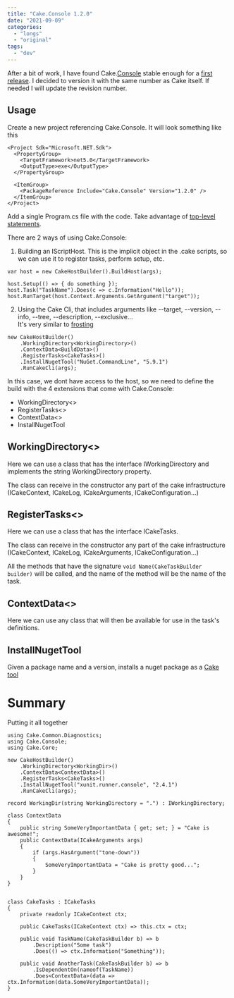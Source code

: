 ```yaml
---
title: "Cake.Console 1.2.0"
date: "2021-09-09"
categories: 
  - "longs"
  - "original"
tags: 
  - "dev"
---
```


After a bit of work, I have found Cake.[Console](https://blog.pitermarx.com/2021/09/presenting-cake-console/) stable enough for a [first release](https://www.nuget.org/packages/Cake.Console/). I decided to version it with the same number as Cake itself. If needed I will update the revision number.

## Usage

Create a new project referencing Cake.Console. It will look something like this

```
<Project Sdk="Microsoft.NET.Sdk">
  <PropertyGroup>
    <TargetFramework>net5.0</TargetFramework>
    <OutputType>exe</OutputType>
  </PropertyGroup>

  <ItemGroup>
    <PackageReference Include="Cake.Console" Version="1.2.0" />
  </ItemGroup>
</Project>
```

Add a single Program.cs file with the code. Take advantage of [top-level statements](https://docs.microsoft.com/en-us/dotnet/csharp/fundamentals/program-structure/top-level-statements).

There are 2 ways of using Cake.Console:

1. Building an IScriptHost. This is the implicit object in the .cake scripts, so we can use it to register tasks, perform setup, etc.

```
var host = new CakeHostBuilder().BuildHost(args);

host.Setup(() => { do something });
host.Task("TaskName").Does(c => c.Information("Hello"));
host.RunTarget(host.Context.Arguments.GetArgument("target"));
```

2. Using the Cake Cli, that includes arguments like --target, --version, --info, --tree, --description, --exclusive…  
    It's very similar to [frosting](https://cakebuild.net/docs/running-builds/runners/cake-frosting)

```
new CakeHostBuilder()
    .WorkingDirectory<WorkingDirectory>()
    .ContextData<BuildData>()
    .RegisterTasks<CakeTasks>()
    .InstallNugetTool("NuGet.CommandLine", "5.9.1")
    .RunCakeCli(args);
```

In this case, we dont have access to the host, so we need to define the build with the 4 extensions that come with Cake.Console:

- WorkingDirectory<>
- RegisterTasks<>
- ContextData<>
- InstallNugetTool

## WorkingDirectory<>

Here we can use a class that has the interface IWorkingDirectory and implements the string WorkingDirectory property.

The class can receive in the constructor any part of the cake infrastructure (ICakeContext, ICakeLog, ICakeArguments, ICakeConfiguration…)

## RegisterTasks<>

Here we can use a class that has the interface ICakeTasks.

The class can receive in the constructor any part of the cake infrastructure (ICakeContext, ICakeLog, ICakeArguments, ICakeConfiguration…)

All the methods that have the signature `void Name(CakeTaskBuilder builder)` will be called, and the name of the method will be the name of the task.

## ContextData<>

Here we can use any class that will then be available for use in the task's definitions.

## InstallNugetTool

Given a package name and a version, installs a nuget package as a [Cake tool](https://cakebuild.net/docs/writing-builds/tools/installing-tools)

# Summary

Putting it all together

```
using Cake.Common.Diagnostics;
using Cake.Console;
using Cake.Core;

new CakeHostBuilder()
    .WorkingDirectory<WorkingDir>()
    .ContextData<ContextData>()
    .RegisterTasks<CakeTasks>()
    .InstallNugetTool("xunit.runner.console", "2.4.1")
    .RunCakeCli(args);

record WorkingDir(string WorkingDirectory = ".") : IWorkingDirectory;

class ContextData
{
    public string SomeVeryImportantData { get; set; } = "Cake is awesome!";
    public ContextData(ICakeArguments args)
    {
        if (args.HasArgument("tone-down"))
        {
            SomeVeryImportantData = "Cake is pretty good...";
        }
    }
}


class CakeTasks : ICakeTasks
{
    private readonly ICakeContext ctx;

    public CakeTasks(ICakeContext ctx) => this.ctx = ctx;

    public void TaskName(CakeTaskBuilder b) => b
        .Description("Some task")
        .Does(() => ctx.Information("Something"));

    public void AnotherTask(CakeTaskBuilder b) => b
        .IsDependentOn(nameof(TaskName))
        .Does<ContextData>(data => ctx.Information(data.SomeVeryImportantData));
}
```
